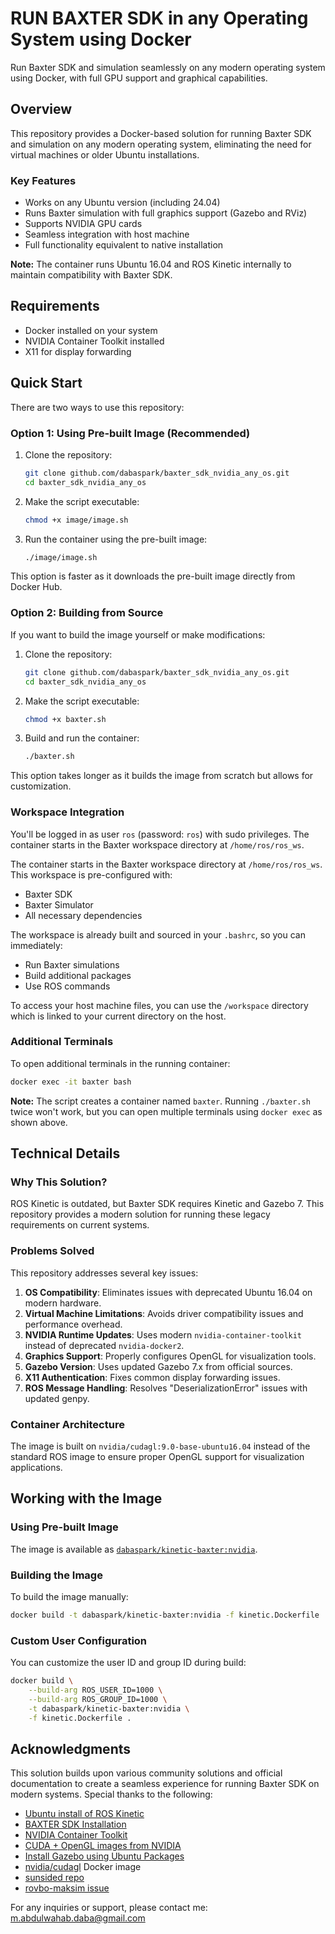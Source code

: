 # RUN BAXTER SDK in any Operating System using Docker

Run Baxter SDK and simulation seamlessly on any modern operating system using Docker, with full GPU support and graphical capabilities.

## Overview

This repository provides a Docker-based solution for running Baxter SDK and simulation on any modern operating system, eliminating the need for virtual machines or older Ubuntu installations.

### Key Features

- Works on any Ubuntu version (including 24.04)
- Runs Baxter simulation with full graphics support (Gazebo and RViz)
- Supports NVIDIA GPU cards
- Seamless integration with host machine
- Full functionality equivalent to native installation

**Note:** The container runs Ubuntu 16.04 and ROS Kinetic internally to maintain compatibility with Baxter SDK.

## Requirements

- Docker installed on your system
- NVIDIA Container Toolkit installed
- X11 for display forwarding

## Quick Start

There are two ways to use this repository:

### Option 1: Using Pre-built Image (Recommended)

1. Clone the repository:
   ```bash
   git clone github.com/dabaspark/baxter_sdk_nvidia_any_os.git
   cd baxter_sdk_nvidia_any_os
   ```

2. Make the script executable:
   ```bash
   chmod +x image/image.sh
   ```

3. Run the container using the pre-built image:
   ```bash
   ./image/image.sh
   ```

This option is faster as it downloads the pre-built image directly from Docker Hub.

### Option 2: Building from Source

If you want to build the image yourself or make modifications:

1. Clone the repository:
   ```bash
   git clone github.com/dabaspark/baxter_sdk_nvidia_any_os.git
   cd baxter_sdk_nvidia_any_os
   ```

2. Make the script executable:
   ```bash
   chmod +x baxter.sh
   ```

3. Build and run the container:
   ```bash
   ./baxter.sh
   ```

This option takes longer as it builds the image from scratch but allows for customization.


### Workspace Integration

You'll be logged in as user `ros` (password: `ros`) with sudo privileges. The container starts in the Baxter workspace directory at `/home/ros/ros_ws`.

The container starts in the Baxter workspace directory at `/home/ros/ros_ws`. This workspace is pre-configured with:
- Baxter SDK
- Baxter Simulator
- All necessary dependencies

The workspace is already built and sourced in your `.bashrc`, so you can immediately:
- Run Baxter simulations
- Build additional packages
- Use ROS commands

To access your host machine files, you can use the `/workspace` directory which is linked to your current directory on the host.


### Additional Terminals

To open additional terminals in the running container:
```bash
docker exec -it baxter bash
```

**Note:** The script creates a container named `baxter`. Running `./baxter.sh` twice won't work, but you can open multiple terminals using `docker exec` as shown above.

## Technical Details

### Why This Solution?

ROS Kinetic is outdated, but Baxter SDK requires Kinetic and Gazebo 7. This repository provides a modern solution for running these legacy requirements on current systems.

### Problems Solved

This repository addresses several key issues:

1. **OS Compatibility**: Eliminates issues with deprecated Ubuntu 16.04 on modern hardware.
2. **Virtual Machine Limitations**: Avoids driver compatibility issues and performance overhead.
3. **NVIDIA Runtime Updates**: Uses modern `nvidia-container-toolkit` instead of deprecated `nvidia-docker2`.
4. **Graphics Support**: Properly configures OpenGL for visualization tools.
5. **Gazebo Version**: Uses updated Gazebo 7.x from official sources.
6. **X11 Authentication**: Fixes common display forwarding issues.
7. **ROS Message Handling**: Resolves "DeserializationError" issues with updated genpy.

### Container Architecture

The image is built on `nvidia/cudagl:9.0-base-ubuntu16.04` instead of the standard ROS image to ensure proper OpenGL support for visualization applications.

## Working with the Image

### Using Pre-built Image

The image is available as [`dabaspark/kinetic-baxter:nvidia`](https://hub.docker.com/r/dabaspark/kinetic-baxter).

### Building the Image

To build the image manually:
```bash
docker build -t dabaspark/kinetic-baxter:nvidia -f kinetic.Dockerfile .
```

### Custom User Configuration

You can customize the user ID and group ID during build:
```bash
docker build \
    --build-arg ROS_USER_ID=1000 \
    --build-arg ROS_GROUP_ID=1000 \
    -t dabaspark/kinetic-baxter:nvidia \
    -f kinetic.Dockerfile .
```

## Acknowledgments

This solution builds upon various community solutions and official documentation to create a seamless experience for running Baxter SDK on modern systems. Special thanks to the following:
- [Ubuntu install of ROS Kinetic](http://wiki.ros.org/kinetic/Installation/Ubuntu)
- [BAXTER SDK Installation](https://github.com/RethinkRobotics/sdk-docs/wiki/Installing-the-Research-SDK)
- [NVIDIA Container Toolkit](https://github.com/NVIDIA/nvidia-docker)
- [CUDA + OpenGL images from NVIDIA](https://hub.docker.com/r/nvidia/cudagl)
- [Install Gazebo using Ubuntu Packages](http://gazebosim.org/tutorials?cat=install&tut=install_ubuntu&ver=7.0)
- [nvidia/cudagl](https://hub.docker.com/r/nvidia/cudagl/tags?page=1&name=16.04) Docker image
- [sunsided repo](https://github.com/sunsided/ros-gazebo-gpu-docker) 
- [rovbo-maksim issue](https://github.com/ros/genpy/issues/138)

For any inquiries or support, please contact me: m.abdulwahab.daba@gmail.com
